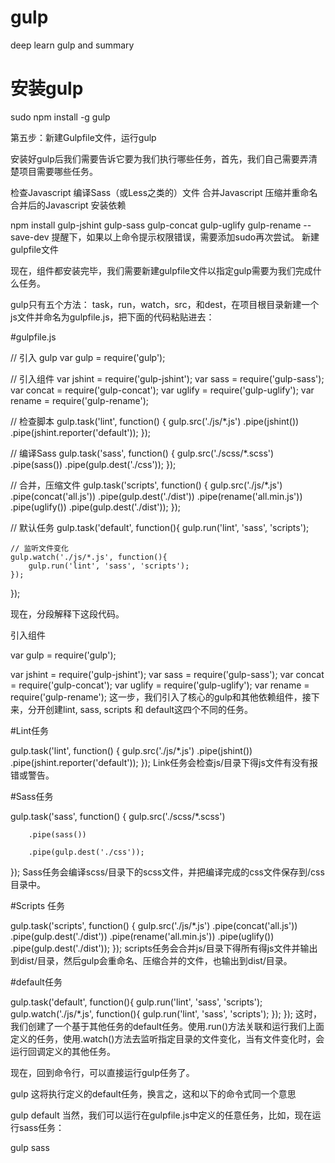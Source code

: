 # gulp
deep learn gulp and summary

# 安装gulp

sudo npm install -g gulp

第五步：新建Gulpfile文件，运行gulp

安装好gulp后我们需要告诉它要为我们执行哪些任务，首先，我们自己需要弄清楚项目需要哪些任务。

检查Javascript
编译Sass（或Less之类的）文件
合并Javascript
压缩并重命名合并后的Javascript
安装依赖

npm install gulp-jshint gulp-sass gulp-concat gulp-uglify gulp-rename --save-dev
提醒下，如果以上命令提示权限错误，需要添加sudo再次尝试。
新建gulpfile文件

现在，组件都安装完毕，我们需要新建gulpfile文件以指定gulp需要为我们完成什么任务。

gulp只有五个方法： task，run，watch，src，和dest，在项目根目录新建一个js文件并命名为gulpfile.js，把下面的代码粘贴进去：

#gulpfile.js

// 引入 gulp
var gulp = require('gulp');

// 引入组件
var jshint = require('gulp-jshint');
var sass = require('gulp-sass');
var concat = require('gulp-concat');
var uglify = require('gulp-uglify');
var rename = require('gulp-rename');

// 检查脚本
gulp.task('lint', function() {
    gulp.src('./js/*.js')
        .pipe(jshint())
        .pipe(jshint.reporter('default'));
});

// 编译Sass
gulp.task('sass', function() {
    gulp.src('./scss/*.scss')
        .pipe(sass())
        .pipe(gulp.dest('./css'));
});

// 合并，压缩文件
gulp.task('scripts', function() {
    gulp.src('./js/*.js')
        .pipe(concat('all.js'))
        .pipe(gulp.dest('./dist'))
        .pipe(rename('all.min.js'))
        .pipe(uglify())
        .pipe(gulp.dest('./dist'));
});

// 默认任务
gulp.task('default', function(){
    gulp.run('lint', 'sass', 'scripts');

    // 监听文件变化
    gulp.watch('./js/*.js', function(){
        gulp.run('lint', 'sass', 'scripts');
    });
});

现在，分段解释下这段代码。

引入组件

var gulp = require('gulp');

var jshint = require('gulp-jshint');
var sass = require('gulp-sass');
var concat = require('gulp-concat');
var uglify = require('gulp-uglify');
var rename = require('gulp-rename');
这一步，我们引入了核心的gulp和其他依赖组件，接下来，分开创建lint, sass, scripts 和 default这四个不同的任务。

#Lint任务

gulp.task('lint', function() {
    gulp.src('./js/*.js')
        .pipe(jshint())
        .pipe(jshint.reporter('default'));
});
Link任务会检查js/目录下得js文件有没有报错或警告。

#Sass任务

gulp.task('sass', function() {
    gulp.src('./scss/*.scss')

        .pipe(sass())

        .pipe(gulp.dest('./css'));
        
});
Sass任务会编译scss/目录下的scss文件，并把编译完成的css文件保存到/css目录中。

#Scripts 任务

gulp.task('scripts', function() {
    gulp.src('./js/*.js')
        .pipe(concat('all.js'))
        .pipe(gulp.dest('./dist'))
        .pipe(rename('all.min.js'))
        .pipe(uglify())
        .pipe(gulp.dest('./dist'));
});
scripts任务会合并js/目录下得所有得js文件并输出到dist/目录，然后gulp会重命名、压缩合并的文件，也输出到dist/目录。

#default任务

gulp.task('default', function(){
    gulp.run('lint', 'sass', 'scripts');
    gulp.watch('./js/*.js', function(){
        gulp.run('lint', 'sass', 'scripts');
    });
});
这时，我们创建了一个基于其他任务的default任务。使用.run()方法关联和运行我们上面定义的任务，使用.watch()方法去监听指定目录的文件变化，当有文件变化时，会运行回调定义的其他任务。

现在，回到命令行，可以直接运行gulp任务了。

gulp
这将执行定义的default任务，换言之，这和以下的命令式同一个意思

gulp default
当然，我们可以运行在gulpfile.js中定义的任意任务，比如，现在运行sass任务：

gulp sass
